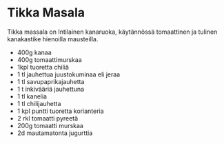 Tikka Masala
==========

Tikka massala on Intilainen kanaruoka, käytännössä tomaattinen ja tulinen kanakastike hienoilla mausteilla.

+ 400g kanaa
+ 400g tomaattimurskaa
+ 1kpl tuoretta chiliä
+ 1 tl jauhettua juustokuminaa eli jeraa
+ 1 tl savupaprikajauhetta
+ 1 t inkivääriä jauhettuna
+ 1 tl kanelia
+ 1 tl chilijauhetta
+ 1 kpl puntti tuoretta korianteria
+ 2 rkl tomaatti pyreetä
+ 200g tomaatti murskaa
+ 2d mautamatonta jugurttia


